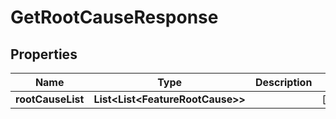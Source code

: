 

# GetRootCauseResponse


## Properties

| Name | Type | Description | Notes |
|------------ | ------------- | ------------- | -------------|
|**rootCauseList** | **List&lt;List&lt;FeatureRootCause&gt;&gt;** |  |  [optional] |



